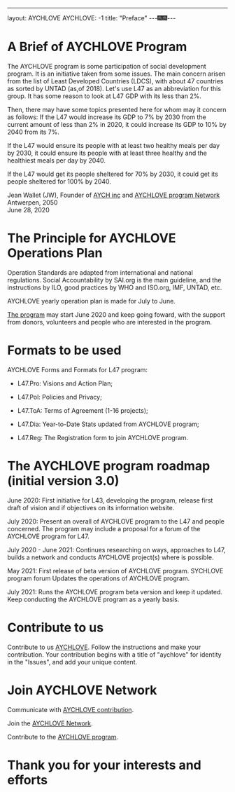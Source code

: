 ----------
layout: AYCHLOVE
AYCHLOVE: -1
title: "Preface"
---🎆🎆---


#  A Brief of AYCHLOVE Program

The AYCHLOVE program is some participation of social development program. It is an initiative taken from some issues.
The main concern arisen from the list of Least Developed Countries (LDCS), with about 47 countries as sorted by UNTAD (as,of 2018). Let's use L47 as an abbreviation for this group.
It has some reason to look at L47 GDP with its less than 2%.

Then, there may have some topics presented here for whom may it concern as follows:
If the L47 would increase its GDP to 7% by 2030 from the current amount of less than 2% in 2020, it could increase its GDP to 10% by 2040 from its 7%.

If the L47 would ensure its people with at least two healthy meals per day by 2030, it could ensure its people with at least three healthy and the healthiest meals per day by 2040.

If the L47 would get its people sheltered for 70% by 2030, it could get its people sheltered for 100% by 2040.


Jean Wallet (JW), Founder of [AYCH inc](https://https://aychome.github.io/) and
[AYCHLOVE program Network](https://gitter.im/AYCHL0VE/community/)<br/>
Antwerpen, 2050<br/>
June 28, 2020<br/>


#  The Principle for AYCHLOVE Operations Plan

Operation Standards are adapted from international and national regulations. Social Accountability by SAI.org is the main guideline, and the instructions by ILO, good practices by WHO and ISO.org, IMF, UNTAD, etc.

AYCHLOVE yearly operation plan is made for July to June.

[The program](https://github.com/Aychlove/Aychlove.github.io/blob/master/book/Preface.md/) may start June 2020 and keep going foward, with the support from donors, volunteers and people who are interested in the program.


#  Formats to be used

AYCHLOVE Forms and Formats for L47 program:

-  L47.Pro: Visions and Action Plan;

-  L47.Pol: Policies and Privacy;

-  L47.ToA: Terms of Agreement (1-16 projects);

-  L47.Dia: Year-to-Date Stats updated from AYCHLOVE program;

-  L47.Reg: The Registration form to join AYCHLOVE program.


#  The AYCHLOVE program roadmap (initial version 3.0)

June 2020: First initiative for L43, developing the program, release first draft of vision and if objectives on its information website.

July 2020: Present an overall of AYCHLOVE program to the L47 and people concerned.
           The program may include a proposal for a forum of the AYCHLOVE program for L47.

July 2020 - June 2021: Continues researching on ways, approaches to L47, builds a network and conducts AYCHLOVE project(s) where is possible.

May 2021: First release of beta version of AYCHLOVE program.
          SYCHLOVE program forum
          Updates the operations of AYCHLOVE program.

July 2021: Runs the AYCHLOVE program beta version and keep it updated.
           Keep conducting the AYCHLOVE program as a yearly basis.


#  Contribute to us
Contribute to us [AYCHLOVE](https://github.com/apps/aychome/). Follow the instructions and make your contribution.
Your contribution begins with a title of "aychlove" for identity in the "Issues", and add your unique content.


#  Join AYCHLOVE Network

Communicate with [AYCHLOVE contribution](https://gitter.im/AYCHL0VE/AYCHL0VE/).

Join the [AYCHLOVE Network](https://aychlove.slack.com/).

Contribute to the [AYCHLOVE program](https://github.com/aychlove/Aychlove/).


#  Thank you for your interests and efforts 


